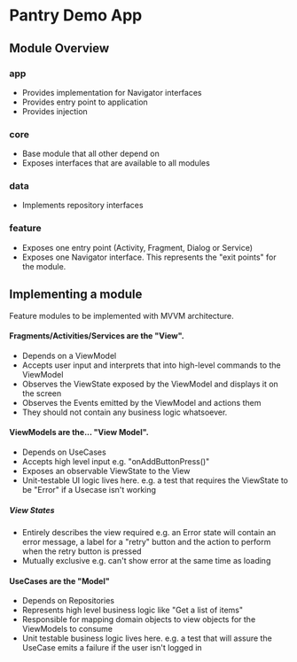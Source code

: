 # Pantry Demo App

## Module Overview

### app
- Provides implementation for Navigator interfaces
- Provides entry point to application
- Provides injection
### core
- Base module that all other depend on
- Exposes interfaces that are available to all modules
### data
- Implements repository interfaces
### feature
- Exposes one entry point (Activity, Fragment, Dialog or Service)
- Exposes one Navigator interface. This represents the "exit points" for the module.

## Implementing a module
 Feature modules to be implemented with MVVM architecture.
 
#### Fragments/Activities/Services are the "View".
- Depends on a ViewModel
- Accepts user input and interprets that into high-level commands to the ViewModel
- Observes the ViewState exposed by the ViewModel and displays it on the screen
- Observes the Events emitted by the ViewModel and actions them
-  They should not contain any business logic whatsoever. 

#### ViewModels are the... "View Model".
- Depends on UseCases
- Accepts high level input e.g. "onAddButtonPress()"
- Exposes an observable ViewState to the View
- Unit-testable UI logic lives here. e.g. a test that requires the ViewState to be "Error" if a Usecase isn't working

##### View States
 - Entirely describes the view required e.g.  an Error state will contain an error message, a label for a "retry" button and the action to perform when the retry button is pressed
 - Mutually exclusive e.g. can't show error at the same time as loading

#### UseCases are the "Model"
- Depends on Repositories
- Represents high level business logic like "Get a list of items" 
- Responsible for mapping domain objects to view objects for the ViewModels to consume
- Unit testable business logic lives here. e.g. a test that will assure the UseCase emits a failure if the user isn't logged in

